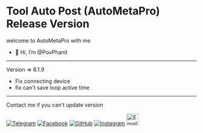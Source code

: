 # Tool Auto Post (AutoMetaPro) Release Version

welcome to AutoMetaPro with me
- 👋 Hi, I’m @PovPhanit
---------------------------------------------
Version => 6.1.9
- Fix connecting device
- fix can't save loop active time
---------------------------------------------
Contact me if you can't update version

[![Telegram](https://img.shields.io/badge/Telegram-Contact-blue?logo=telegram)](https://t.me/phanit_pov)
[![Facebook](https://img.shields.io/badge/Facebook-Connect-blue?logo=facebook)](https://web.facebook.com/phanit.loveoun.52)
[![GitHub](https://img.shields.io/badge/GitHub-Follow-black?logo=github)](https://github.com/PovPhanit)
[![Instagram](https://img.shields.io/badge/Instagram-Follow-red?logo=instagram)](https://www.instagram.com/phanit_r7)
<a href="mailto:your-email@example.com">
  <img src="https://cdn-icons-png.flaticon.com/512/732/732200.png" alt="Email" width="32" height="32">
</a>




